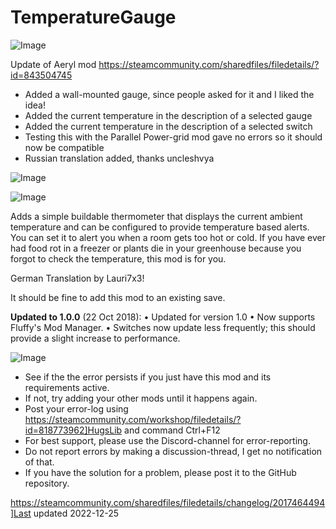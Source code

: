 # TemperatureGauge

![Image](https://i.imgur.com/buuPQel.png)

Update of Aeryl mod
https://steamcommunity.com/sharedfiles/filedetails/?id=843504745

- Added a wall-mounted gauge, since people asked for it and I liked the idea!
- Added the current temperature in the description of a selected gauge
- Added the current temperature in the description of a selected switch
- Testing this with the Parallel Power-grid mod gave no errors so it should now be compatible
- Russian translation added, thanks uncleshvya

![Image](https://i.imgur.com/pufA0kM.png)

	
![Image](https://i.imgur.com/Z4GOv8H.png)


Adds a simple buildable thermometer that displays the current ambient temperature and can be configured to provide temperature based alerts. You can set it to alert you when a room gets too hot or cold. If you have ever had food rot in a freezer or plants die in your greenhouse because you forgot to check the temperature, this mod is for you.

German Translation by Lauri7x3!

It should be fine to add this mod to an existing save.

**Updated to 1.0.0** (22 Oct 2018):
• Updated for version 1.0
• Now supports Fluffy's Mod Manager.
• Switches now update less frequently; this should provide a slight increase to performance.


![Image](https://i.imgur.com/PwoNOj4.png)



-  See if the the error persists if you just have this mod and its requirements active.
-  If not, try adding your other mods until it happens again.
-  Post your error-log using https://steamcommunity.com/workshop/filedetails/?id=818773962]HugsLib and command Ctrl+F12
-  For best support, please use the Discord-channel for error-reporting.
-  Do not report errors by making a discussion-thread, I get no notification of that.
-  If you have the solution for a problem, please post it to the GitHub repository.




https://steamcommunity.com/sharedfiles/filedetails/changelog/2017464494]Last updated 2022-12-25
